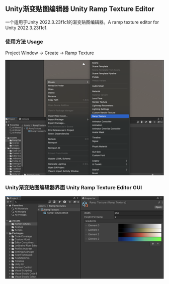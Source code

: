 ## Unity渐变贴图编辑器 Unity Ramp Texture Editor

一个适用于Unity 2022.3.23f1c1的渐变贴图编辑器。A ramp texture editor for Unity 2022.3.23f1c1.

### 使用方法 Usage

Project Window -> Create -> Ramp Texture

![Usage](Usage.png)

### Unity渐变贴图编辑器界面 Unity Ramp Texture Editor GUI

![RampTextureEditorGUI](RampTextureEditorGUI.png)